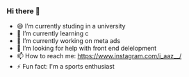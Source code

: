 ### Hi there 👋

- 😄 I’m currently studing in a university 
- 🌱 I’m currently learning c
- 🔭 I’m currently working on meta ads
- 🤔 I’m looking for help with front end delelopment
- 📫 How to reach me: https://www.instagram.com/i_aaz__/
- ⚡ Fun fact: I'm a sports enthusiast
<!--
**Ayaz-Mahammad-Aslam/Ayaz-Mahammad-Aslam** is a ✨ _special_ ✨ repository because its `README.md` (this file) appears on your GitHub profile.

Here are some ideas to get you started:

- 🔭 I’m currently working on ...
- 🌱 I’m currently learning ...
- 👯 I’m looking to collaborate on ...
- 🤔 I’m looking for help with ...
- 💬 Ask me about ...
- 📫 How to reach me: ...
- 😄 Pronouns: ...
- ⚡ Fun fact: ...
-->
